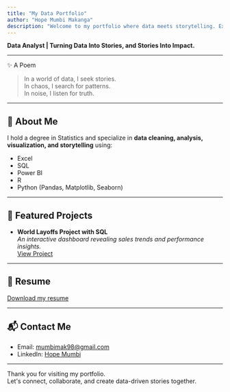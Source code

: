 ```yaml
---
title: "My Data Portfolio"
author: "Hope Mumbi Makanga"
description: "Welcome to my portfolio where data meets storytelling. Explore my projects, resume, and journey as a data analyst."
---
```


**Data Analyst |  Turning Data Into Stories, and Stories Into Impact.**

---

✨ A Poem

> In a world of data, I seek stories.  
> In chaos, I search for patterns.  
> In noise, I listen for truth.

---

## 💼 About Me

I hold a degree in Statistics and specialize in **data cleaning, analysis, visualization, and storytelling** using:
- Excel
- SQL
- Power BI
- R
- Python (Pandas, Matplotlib, Seaborn)

---

## 🚀 Featured Projects

- **World Layoffs Project with SQL**  
  *An interactive dashboard revealing sales trends and performance insights.*  
  [View Project](https://github.com/hopemumbi/world_layoffs_data_cleaning_using_sql)

---

## 📄 Resume
[Download my resume](./HopeMumbiMakanga_Resume.pdf)

---

## 📬 Contact Me
- Email: mumbimak98@gmail.com
- LinkedIn: [Hope Mumbi](https://linkedin.com/in/hope-mumbi-makanga)

---

Thank you for visiting my portfolio.  
Let's connect, collaborate, and create data-driven stories together.
